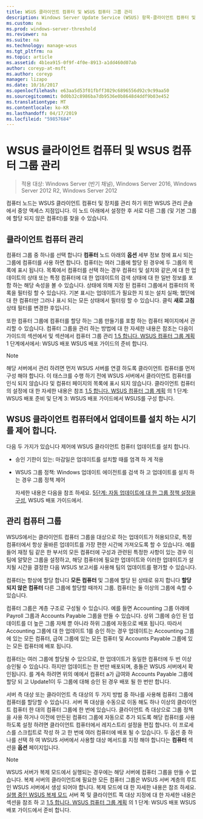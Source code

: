 ```yaml
---
title: WSUS 클라이언트 컴퓨터 및 WSUS 컴퓨터 그룹 관리
description: Windows Server Update Service (WSUS) 항목-클라이언트 컴퓨터 및 그룹을 관리 하는 방법
ms.custom: na
ms.prod: windows-server-threshold
ms.reviewer: na
ms.suite: na
ms.technology: manage-wsus
ms.tgt_pltfrm: na
ms.topic: article
ms.assetid: 4b1ea915-0f9f-4f0e-8913-a1dd460d07ab
author: coreyp-at-msft
ms.author: coreyp
manager: lizapo
ms.date: 10/16/2017
ms.openlocfilehash: e63aa5d53f01fbff3029c6896556d92c9c99aa50
ms.sourcegitcommit: 0d0b32c8986ba7db9536e0b8648d4ddf9b03e452
ms.translationtype: MT
ms.contentlocale: ko-KR
ms.lasthandoff: 04/17/2019
ms.locfileid: "59857684"
---
```

# <a name="managing-wsus-client-computers-and-wsus-computer-groups"></a>WSUS 클라이언트 컴퓨터 및 WSUS 컴퓨터 그룹 관리

>적용 대상: Windows Server (반기 채널), Windows Server 2016, Windows Server 2012 R2, Windows Server 2012

컴퓨터 노드는 WSUS 클라이언트 컴퓨터 및 장치를 관리 하기 위한 WSUS 관리 콘솔에서 중앙 액세스 지점입니다. 이 노드 아래에서 설정한 후 서로 다른 그룹 (및 기본 그룹에 할당 되지 않은 컴퓨터)를 찾을 수 있습니다.

## <a name="managing-client-computers"></a>클라이언트 컴퓨터 관리
컴퓨터 그룹 중 하나를 선택 합니다 **컴퓨터** 노드 아래의 **옵션** 세부 정보 창에 표시 되는 그룹에 컴퓨터를 사용 하면 합니다. 컴퓨터는 여러 그룹에 할당 된 경우에 두 그룹의 목록에 표시 됩니다. 목록에서 컴퓨터를 선택 하는 경우 컴퓨터 및 설치와 같은,에 대 한 업데이트의 상태 또는 특정 컴퓨터에 대 한 업데이트의 검색 상태에 대 한 일반 정보를 포함 하는 해당 속성을 볼 수 있습니다. 상태에 의해 지정 된 컴퓨터 그룹에서 컴퓨터의 목록을 필터링 할 수 있습니다. 기본 표시는 업데이트가 필요한 지 또는 설치 실패; 했던에 대 한 컴퓨터만 그러나 표시 되는 모든 상태에서 필터링 할 수 있습니다. 클릭 **새로 고침** 상태 필터를 변경한 후입니다.

또한 컴퓨터 그룹에 컴퓨터를 할당 하는 그룹 만들기를 포함 하는 컴퓨터 페이지에서 관리할 수 있습니다. 컴퓨터 그룹을 관리 하는 방법에 대 한 자세한 내용은 참조는 다음이 가이드의 섹션에서 및 섹션에서 컴퓨터 그룹 관리 [1.5 합니다. WSUS 컴퓨터 그룹 계획](../plan/plan-your-wsus-deployment.md#BKMK_1.5) 1 단계에서에서: WSUS 배포 WSUS 배포 가이드의 준비 합니다.

> [!NOTE]
> 해당 서버에서 관리 하려면 먼저 WSUS 서버를 연결 하도록 클라이언트 컴퓨터를 먼저 구성 해야 합니다. 이 태스크를 수행 하기 전에 WSUS 서버에서 클라이언트 컴퓨터를 인식 되지 않습니다 및 컴퓨터 페이지의 목록에 표시 되지 않습니다. 클라이언트 컴퓨터의 설정에 대 한 자세한 내용은 참조 [1.5 합니다. WSUS 컴퓨터 그룹 계획](../plan/plan-your-wsus-deployment.md#BKMK_1.5) 의 1 단계: WSUS 배포 준비 및 단계 3: WSUS 배포 가이드에서 WSUS를 구성 합니다.

## <a name="controlling-when-wsus-client-computers-install-updates"></a>WSUS 클라이언트 컴퓨터에서 업데이트를 설치 하는 시기를 제어 합니다.
다음 두 가지가 있습니다 제어에 WSUS 클라이언트 컴퓨터 업데이트를 설치 합니다.

-   승인 기한이 있는: 마감일은 업데이트를 설치할 때를 엄격 하 게 적용

-   WSUS 그룹 정책: Windows 업데이트 에이전트를 검색 하 고 업데이트를 설치 하는 경우 그룹 정책 제어

    자세한 내용은 다음을 참조 하세요. [5단계: 자동 업데이트에 대 한 그룹 정책 설정을 구성](../deploy/4-configure-group-policy-settings-for-automatic-updates.md), WSUS 배포 가이드에서.

## <a name="managing-computer-groups"></a>관리 컴퓨터 그룹
WSUS에서는 클라이언트 컴퓨터 그룹을 대상으로 하는 업데이트가 허용되므로, 특정 컴퓨터에서 항상 올바른 업데이트를 가장 편한 시간에 가져오도록 할 수 있습니다. 예를 들어 재정 팀 같은 한 부서의 모든 컴퓨터에 구성과 관련된 특정한 사항이 있는 경우 이 팀에 알맞은 그룹을 설정하고, 해당 컴퓨터에 필요한 업데이트와 이러한 업데이트가 설치될 시간을 결정한 다음 WSUS 보고서를 사용해 팀의 업데이트를 평가할 수 있습니다.

컴퓨터는 항상에 할당 합니다 **모든 컴퓨터** 및 그룹에 할당 된 상태로 유지 합니다 **할당 되지 않은 컴퓨터** 다른 그룹에 할당할 때까지 그룹. 컴퓨터는 둘 이상의 그룹에 속할 수 있습니다.

컴퓨터 그룹은 계층 구조로 구성될 수 있습니다. 예를 들면 Accounting 그룹 아래에 Payroll 그룹과 Accounts Payable 그룹을 만들 수 있습니다. 상위 그룹에 승인 된 업데이트를 더 높은 그룹 자체 뿐 아니라 하위 그룹에 자동으로 배포 됩니다. 따라서 Accounting 그룹에 대 한 업데이트 1를 승인 하는 경우 업데이트는 Accounting 그룹에 있는 모든 컴퓨터, 급여 그룹에 있는 모든 컴퓨터 및 Accounts Payable 그룹에 있는 모든 컴퓨터에 배포 됩니다.

컴퓨터는 여러 그룹에 할당될 수 있으므로, 한 업데이트가 동일한 컴퓨터에 두 번 이상 승인될 수 있습니다. 하지만 업데이트는 한 번만 배포되며, 충돌은 WSUS 서버에서 확인됩니다. 를 계속 하려면 위의 예에서 컴퓨터 a가 급여와 Accounts Payable 그룹에 할당 되 고 Update1이 두 그룹에 대해 승인 된 경우 배포 될 한 번만 합니다.

서버 측 대상 또는 클라이언트 측 대상의 두 가지 방법 중 하나를 사용해 컴퓨터 그룹에 컴퓨터를 할당할 수 있습니다. 서버 쪽 대상을 수동으로 이동 해도 하나 이상의 클라이언트 컴퓨터 한 대의 컴퓨터 그룹에 한 번에 있습니다. 클라이언트 측 대상으로 그룹 정책을 사용 하거나 이전에 만든된 컴퓨터 그룹에 자동으로 추가 되도록 해당 컴퓨터를 사용 하도록 설정 하려면 클라이언트 컴퓨터에서 레지스트리 설정을 편집 합니다. 이 프로세스를 스크립트로 작성 하 고 한 번에 여러 컴퓨터에 배포 될 수 있습니다. 두 옵션 중 하나를 선택 하 여 WSUS 서버에서 사용할 대상 메서드를 지정 해야 합니다는 **컴퓨터** 섹션을 **옵션** 페이지입니다.

> [!NOTE]
> WSUS 서버가 복제 모드에서 실행되는 경우에는 해당 서버에 컴퓨터 그룹을 만들 수 없습니다. 복제 서버의 클라이언트에 필요한 모든 컴퓨터 그룹은 WSUS 서버 계층의 루트인 WSUS 서버에서 생성 되어야 합니다. 복제 모드에 대 한 자세한 내용은 참조 하세요. [실행 중인 WSUS 복제 모드](running-wsus-replica-mode.md) 서버 쪽 및 클라이언트 쪽 대상 지정에 대 한 자세한 내용은 섹션을 참조 하 고 [1.5 합니다. WSUS 컴퓨터 그룹 계획](../plan/plan-your-wsus-deployment.md#BKMK_1.5) 의 1 단계: WSUS 배포 WSUS 배포 가이드에서 준비 합니다.



